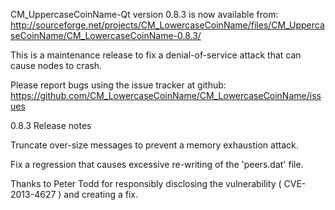 CM_UppercaseCoinName-Qt version 0.8.3 is now available from:
  http://sourceforge.net/projects/CM_LowercaseCoinName/files/CM_UppercaseCoinName/CM_LowercaseCoinName-0.8.3/

This is a maintenance release to fix a denial-of-service attack that
can cause nodes to crash.

Please report bugs using the issue tracker at github:
  https://github.com/CM_LowercaseCoinName/CM_LowercaseCoinName/issues

0.8.3 Release notes

Truncate over-size messages to prevent a memory exhaustion attack.

Fix a regression that causes excessive re-writing of the 'peers.dat' file.


Thanks to Peter Todd for responsibly disclosing the vulnerability
( CVE-2013-4627 ) and creating a fix.
